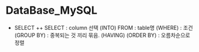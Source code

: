 # DataBase_MySQL
+ SELECT
++  SELECT : column 선택
  (INTO) 
  FROM : table명
  (WHERE) : 조건
  (GROUP BY) : 중복되는 것 끼리 묶음.
  (HAVING) 
  (ORDER BY) : 오름차순으로 정렬
